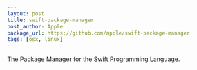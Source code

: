 ```yaml
---
layout: post
title: swift-package-manager
post_author: Apple
package_url: https://github.com/apple/swift-package-manager
tags: [osx, linux]
---
```


The Package Manager for the Swift Programming Language.

<!--PKG_END-->
